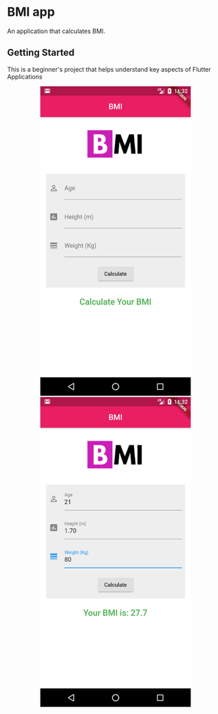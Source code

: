 # BMI app

An application that calculates BMI.

## Getting Started

This is a beginner's project that helps understand key aspects of Flutter Applications

<p align="center">
  <img src="https://github.com/daniel-ishara/bmi_app/blob/master/screen1.png" width="350" title="hover text">
  <img src="https://github.com/daniel-ishara/bmi_app/blob/master/screen2.png" width="350" alt="accessibility text">
</p>
